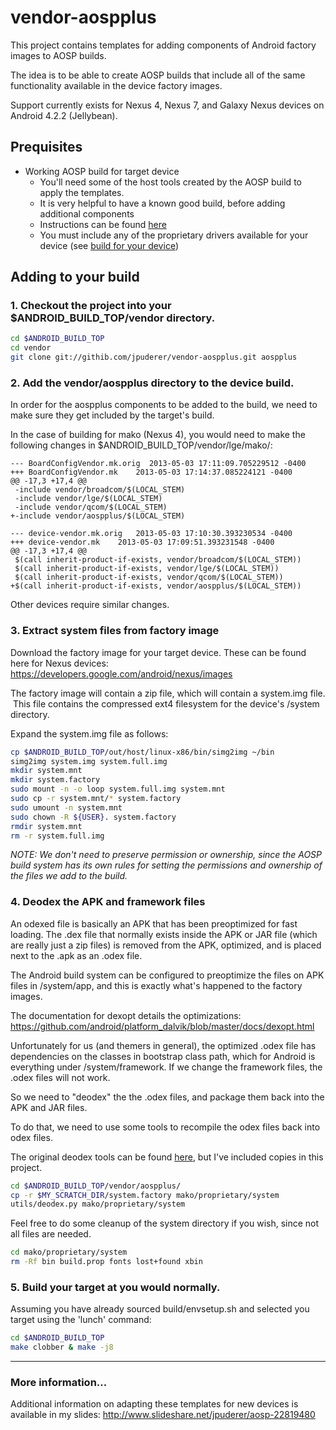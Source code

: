 vendor-aospplus
===============

This project contains templates for adding components of Android factory images
to AOSP builds.

The idea is to be able to create AOSP builds that include all of the same functionality
available in the device factory images.

Support currently exists for Nexus 4, Nexus 7, and Galaxy Nexus devices on Android 4.2.2
(Jellybean).

Prequisites
-----------

* Working AOSP build for target device
    * You'll need some of the host tools created by the AOSP build to apply the templates.  
    * It is very helpful to have a known good build, before adding additional components
    * Instructions can be found [here](http://source.android.com/source/index.html)
    * You must include any of the proprietary drivers available for your device (see [build for your device](http://source.android.com/source/building-devices.html))

Adding to your build
--------------------

### 1. Checkout the project into your $ANDROID_BUILD_TOP/vendor directory.

```bash
cd $ANDROID_BUILD_TOP
cd vendor
git clone git://githib.com/jpuderer/vendor-aospplus.git aospplus
```

### 2. Add the vendor/aospplus directory to the device build.

In order for the aospplus components to be added to the build, we need to make sure they get included by the target's build.

In the case of building for mako (Nexus 4), you would need to make the following changes in $ANDROID_BUILD_TOP/vendor/lge/mako/:
```
--- BoardConfigVendor.mk.orig  2013-05-03 17:11:09.705229512 -0400
+++ BoardConfigVendor.mk	2013-05-03 17:14:37.085224121 -0400
@@ -17,3 +17,4 @@
 -include vendor/broadcom/$(LOCAL_STEM)
 -include vendor/lge/$(LOCAL_STEM)
 -include vendor/qcom/$(LOCAL_STEM)
+-include vendor/aospplus/$(LOCAL_STEM)
```

```
--- device-vendor.mk.orig	2013-05-03 17:10:30.393230534 -0400
+++ device-vendor.mk	2013-05-03 17:09:51.393231548 -0400
@@ -17,3 +17,4 @@
 $(call inherit-product-if-exists, vendor/broadcom/$(LOCAL_STEM))
 $(call inherit-product-if-exists, vendor/lge/$(LOCAL_STEM))
 $(call inherit-product-if-exists, vendor/qcom/$(LOCAL_STEM))
+$(call inherit-product-if-exists, vendor/aospplus/$(LOCAL_STEM))
```

Other devices require similar changes.

### 3. Extract system files from factory image

Download the factory image for your target device.  These can be found here for Nexus devices:
https://developers.google.com/android/nexus/images


The factory image will contain a zip file, which will contain a system.img file.  This file contains the compressed ext4 filesystem for the device's /system directory.


Expand the system.img file as follows:
```bash
cp $ANDROID_BUILD_TOP/out/host/linux-x86/bin/simg2img ~/bin
simg2img system.img system.full.img
mkdir system.mnt
mkdir system.factory
sudo mount -n -o loop system.full.img system.mnt
sudo cp -r system.mnt/* system.factory
sudo umount -n system.mnt
sudo chown -R ${USER}. system.factory
rmdir system.mnt
rm -r system.full.img
```


*NOTE: We don't need to preserve permission or ownership, since the AOSP build system has its own rules for setting the permissions and ownership of the files we add to the build.*

### 4. Deodex the APK and framework files

An odexed file is basically an APK that has been preoptimized for fast loading.  The .dex file that normally exists inside the APK or JAR file (which are really just a zip files) is removed from the APK, optimized, and is placed next to the .apk as an .odex file.

The Android build system can be configured to preoptimize the files on APK files in /system/app, and this is exactly what's happened to the factory images.

The documentation for dexopt details the optimizations:
https://github.com/android/platform_dalvik/blob/master/docs/dexopt.html

Unfortunately for us (and themers in general), the optimized .odex file has dependencies on the classes in bootstrap class path, which for Android is everything under /system/framework.  If we change the framework files, the .odex files will not work.

So we need to "deodex" the the .odex files, and package them back into the APK and JAR files.

To do that, we need to use some tools to recompile the odex files back into odex files.

The original deodex tools can be found [here](https://code.google.com/p/smali), but I've included copies in this project.


```bash
cd $ANDROID_BUILD_TOP/vendor/aospplus/
cp -r $MY_SCRATCH_DIR/system.factory mako/proprietary/system
utils/deodex.py mako/proprietary/system
```

Feel free to do some cleanup of the system directory if you wish, since not all files are needed.

```bash
cd mako/proprietary/system
rm -Rf bin build.prop fonts lost+found xbin
```

### 5. Build your target at you would normally.

Assuming you have already sourced build/envsetup.sh and selected you target using the 'lunch' command:

```bash
cd $ANDROID_BUILD_TOP
make clobber & make -j8
```


---

### More information...

Additional information on adapting these templates for new devices is available in my slides:
http://www.slideshare.net/jpuderer/aosp-22819480
